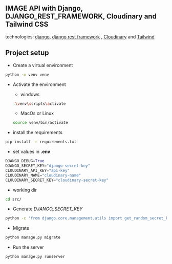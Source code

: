 ## IMAGE API with Django, DJANGO_REST_FRAMEWORK, Cloudinary and Tailwind CSS

technologies: <a href="https://docs.djangoproject.com/">django</a>, <a href="https://www.django-rest-framework.org/">django rest framework</a> , <a href="https://cloudinary.com">Cloudinary</a> and <a href="https://tailwindcss.com/">Tailwind</a>


## Project setup

- Create a virtual environment
```bash
python -m venv venv
```
- Activate the environment
    - windows
    ```bash
    .\venv\scripts\activate
    ```
    - MacOs or Linux
    ```bash
    source venv/bin/activate
    ```

- install the requirements
```bash
pip install -r requirements.txt
```

- set values in  <b>.env</b>
```python
DJANGO_DEBUG=True
DJANGO_SECRET_KEY="django-secret-key"
CLOUDINARY_API_KEY="api-key"
CLOUDINARY_NAME="cloudinary-name"
CLOUDINARY_SECRET_KEY="cloudinary-secret-key"
```

- working dir
```bash
cd src/
```
- Generate <i>DJANGO_SECRET_KEY</i>
```bash
python -c 'from django.core.management.utils import get_random_secret_key; print(get_random_secret_key())'
```

- Migrate
```bash
python manage.py migrate
```

- Run the server
```bash
python manage.py runserver
```
